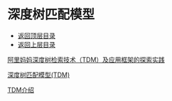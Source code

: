 # 深度树匹配模型

* [返回顶层目录](../../../SUMMARY.md)
* [返回上层目录](../industry-application.md)



[阿里妈妈深度树检索技术（TDM）及应用框架的探索实践](https://mp.weixin.qq.com/s/sw16_sUsyYuzpqqy39RsdQ)

[深度树匹配模型(TDM)](https://github.com/alibaba/x-deeplearning/wiki/%E6%B7%B1%E5%BA%A6%E6%A0%91%E5%8C%B9%E9%85%8D%E6%A8%A1%E5%9E%8B(TDM))

[TDM介绍](http://d0evi1.com/tdm/)










